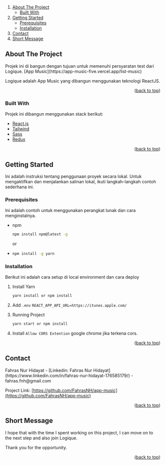 <div id="top"></div>

<!-- TABLE OF CONTENTS -->
<ol>
  <li>
    <a href="#about-the-project">About The Project</a>
    <ul>
      <li><a href="#built-with">Built With</a></li>
    </ul>
  </li>
  <li>
    <a href="#getting-started">Getting Started</a>
    <ul>
      <li><a href="#prerequisites">Prerequisites</a></li>
      <li><a href="#installation">Installation</a></li>
    </ul>
  </li>
  <li><a href="#contact">Contact</a></li>
  <li><a href="#short-message">Short Message</a></li>
</ol>

<!-- ABOUT THE PROJECT -->

## About The Project

<div id="about-the-project"></div>
Projek ini di bangun dengan tujuan untuk memenuhi persyaratan test dari Logique.
[App Music](https://app-music-five.vercel.app/list-music)

Logique adalah App Music yang dibangun menggunakan teknologi ReactJS.

<p align="right">(<a href="#top">back to top</a>)</p>

### Built With

<div id="built-with"></div>
Projek ini dibangun menggunakan stack berikut:

- [React.js](https://reactjs.org/)
- [Tailwind](https://tailwindcss.com/)
- [Sass](https://sass-lang.com/)
- [Redux](https://redux.js.org/)

<p align="right">(<a href="#top">back to top</a>)</p>

<!-- GETTING STARTED -->

## Getting Started

<div id="getting-started"></div>
Ini adalah instruksi tentang penggunaan proyek secara lokal.
Untuk mengaktifkan dan menjalankan salinan lokal, ikuti langkah-langkah contoh sederhana ini.

### Prerequisites

<div id="installation"></div>
Ini adalah contoh untuk menggunakan perangkat lunak dan cara menginstalnya.

- npm

  ```sh
  npm install npm@latest -g
  ```

  or

- ```sh
  npm install -g yarn
  ```

### Installation

<div id="prerequisites"></div>
Berikut ini adalah cara setup di local environment dan cara deploy

1. Install Yarn

   ```sh
   yarn install or npm install
   ```

2. Add `.env`
   `REACT_APP_API_URL=https://itunes.apple.com/`

3. Running Project
   ```sh
   yarn start or npm install
   ```
4. Install `Allow CORS Extention` google chrome jika terkena cors.

<p align="right">(<a href="#top">back to top</a>)</p>

<!-- CONTACT -->

## Contact

<div id="contact"></div>
Fahras Nur Hidayat - [Linkedin: Fahras Nur Hidayat](https://www.linkedin.com/in/fahras-nur-hidayat-176585179/) - fahras.fnh@gmail.com

Project Link: [https://github.com/FahrasNH/app-music](https://github.com/FahrasNH/app-music)

<p align="right">(<a href="#top">back to top</a>)</p>

<!-- GETTING STARTED -->

## Short Message

<div id="short-message"></div>
I hope that with the time I spent working on this project, I can move on to the next step and also join Logique.

Thank you for the opportunity.

<p align="right">(<a href="#top">back to top</a>)</p>
